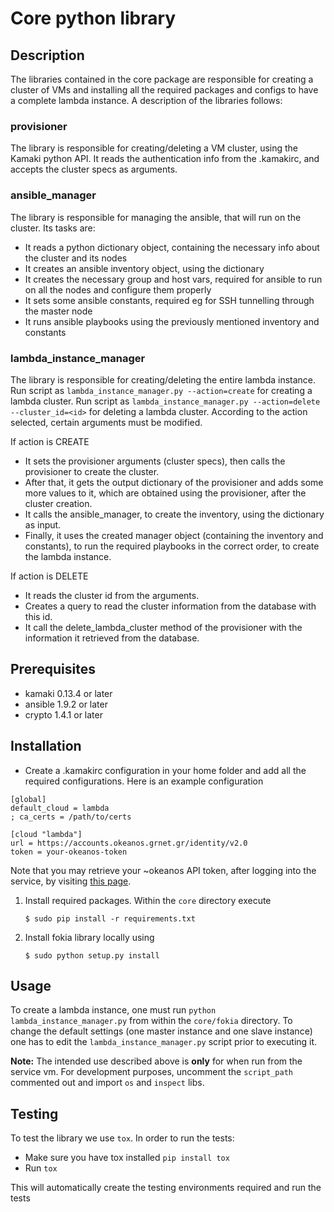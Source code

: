 # Core python library


## Description

The libraries contained in the core package are responsible for creating a cluster of VMs and installing all the required packages and configs to have a complete lambda instance. A description of the libraries follows:

### provisioner

The library is responsible for creating/deleting a VM cluster, using the Kamaki python API. It reads the authentication info from the .kamakirc, and accepts the cluster specs as arguments.

### ansible_manager

The library is responsible for managing the ansible, that will run on the cluster. Its tasks are:
* It reads a python dictionary object, containing the necessary info about the cluster and its nodes
* It creates an ansible inventory object, using the dictionary
* It creates the necessary group and host vars, required for ansible to run on all the nodes and configure them properly
* It sets some ansible constants, required eg for SSH tunnelling through the master node
* It runs ansible playbooks using the previously mentioned inventory and constants

### lambda_instance_manager

The library is responsible for creating/deleting the entire lambda instance.
Run script as `lambda_instance_manager.py --action=create` for creating a lambda cluster.
Run script as `lambda_instance_manager.py --action=delete --cluster_id=<id>` for deleting a lambda cluster.
According to the action selected, certain arguments must be modified.

If action is CREATE
* It sets the provisioner arguments (cluster specs), then calls the provisioner to create the cluster.
* After that, it gets the output dictionary of the provisioner and adds some more values to it, which are obtained using the provisioner, after the cluster creation.
* It calls the ansible_manager, to create the inventory, using the dictionary as input.
* Finally, it uses the created manager object (containing the inventory and constants), to run the required playbooks in the correct order, to create the lambda instance.

If action is DELETE
* It reads the cluster id from the arguments.
* Creates a query to read the cluster information from the database with this id.
* It call the delete_lambda_cluster method of the provisioner with the information it retrieved from the database.

## Prerequisites

* kamaki 0.13.4 or later
* ansible 1.9.2 or later
* crypto 1.4.1 or later


## Installation

- Create a .kamakirc configuration in your home folder and add all the required configurations.
 Here is an example configuration
```
[global]
default_cloud = lambda
; ca_certs = /path/to/certs

[cloud "lambda"]
url = https://accounts.okeanos.grnet.gr/identity/v2.0
token = your-okeanos-token
```
Note that you may retrieve your ~okeanos API token, after logging into the service, by visiting [this page][api_link].

1. Install required packages. Within the `core` directory execute

       $ sudo pip install -r requirements.txt

1. Install fokia library locally using 

       $ sudo python setup.py install


## Usage


To create a lambda instance, one must run `python lambda_instance_manager.py` from within the `core/fokia` directory. To change the default settings (one master instance and one slave instance) one has to edit the `lambda_instance_manager.py` script prior to executing it.

**Note:** The intended use described above is **only** for when run from the service vm.
For development purposes, uncomment the `script_path` commented out and import `os` and `inspect` libs.


## Testing

To test the library we use `tox`. In order to run the tests:

- Make sure you have tox installed `pip install tox`
- Run `tox`

This will automatically create the testing environments required and run the tests

[api_link]: https://accounts.okeanos.grnet.gr/ui/api_access

